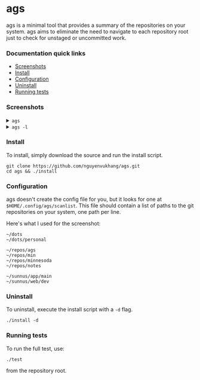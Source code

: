 # ags

ags is a minimal tool that provides a summary of the repositories on
your system. ags aims to eliminate the need to navigate to each
repository root just to check for unstaged or uncommitted work.

### Documentation quick links
* [Screenshots](#screenshots)
* [Install](#install)
* [Configuration](#configuration)
* [Uninstall](#uninstall)
* [Running tests](#running-tests)

### Screenshots

<details>
<summary><code>ags</code></summary>

![screenshot][ags]

</details>

<details>
<summary><code>ags -l</code></summary>

![screenshot][ags-l]

</details>

### Install

To install, simply download the source and run the install script.

```
git clone https://github.com/nguyenvukhang/ags.git
cd ags && ./install
```

### Configuration

ags doesn't create the config file for you, but it looks for one at
`$HOME/.config/ags/scanlist`. This file should contain a list of paths
to the git repositories on your system, one path per line.

Here's what I used for the screenshot:
```
~/dots
~/dots/personal

~/repos/ags
~/repos/min
~/repos/minnesoda
~/repos/notes

~/sunnus/app/main
~/sunnus/web/dev
```

### Uninstall

To uninstall, execute the install script with a `-d` flag.

```
./install -d
```

### Running tests

To run the full test, use:

```
./test
```

from the repository root.

[ags]: https://raw.githubusercontent.com/wiki/nguyenvukhang/ags/images/ags.png
[ags-l]: https://raw.githubusercontent.com/wiki/nguyenvukhang/ags/images/ags-l.png

